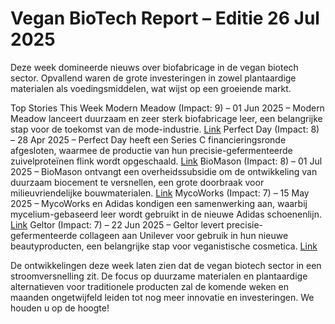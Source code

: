 # Vegan BioTech Report – Editie 26 Jul 2025

Deze week domineerde nieuws over biofabricage in de vegan biotech sector.  Opvallend waren de grote investeringen in zowel plantaardige materialen als voedingsmiddelen, wat wijst op een groeiende markt.

Top Stories This Week
Modern Meadow (Impact: 9) – 01 Jun 2025 – Modern Meadow lanceert duurzaam en zeer sterk biofabricage leer, een belangrijke stap voor de toekomst van de mode-industrie. [Link](https://example.com/modernmeadow)
Perfect Day (Impact: 8) – 28 Apr 2025 – Perfect Day heeft een Series C financieringsronde afgesloten, waarmee de productie van hun precisie-gefermenteerde zuivelproteïnen flink wordt opgeschaald. [Link](https://example.com/perfectday)
BioMason (Impact: 8) – 01 Jul 2025 – BioMason ontvangt een overheidssubsidie om de ontwikkeling van duurzaam biocement te versnellen, een grote doorbraak voor milieuvriendelijke bouwmaterialen. [Link](https://example.com/biomason)
MycoWorks (Impact: 7) – 15 May 2025 – MycoWorks en Adidas kondigen een samenwerking aan, waarbij mycelium-gebaseerd leer wordt gebruikt in de nieuwe Adidas schoenenlijn. [Link](https://example.com/mycoworks)
Geltor (Impact: 7) – 22 Jun 2025 – Geltor levert precisie-gefermenteerde collageen aan Unilever voor gebruik in hun nieuwe beautyproducten, een belangrijke stap voor veganistische cosmetica. [Link](https://example.com/geltor)

De ontwikkelingen deze week laten zien dat de vegan biotech sector in een stroomversnelling zit.  De focus op duurzame materialen en plantaardige alternatieven voor traditionele producten zal de komende weken en maanden ongetwijfeld leiden tot nog meer innovatie en investeringen.  We houden u op de hoogte!
